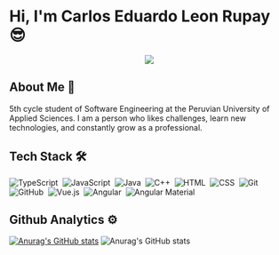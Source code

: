 # Hi, I'm Carlos Eduardo Leon Rupay 😎

<div align="center"> 
    <image src="https://i.pinimg.com/originals/e4/26/70/e426702edf874b181aced1e2fa5c6cde.gif">
</div>

## About Me 🧐

5th cycle student of Software Engineering at the Peruvian University of Applied Sciences. I am a person who likes challenges, learn new technologies, and constantly grow as a professional.


## Tech Stack 🛠️

![TypeScript](https://img.shields.io/badge/-TypeScript-05122A?style=flat&logo=TypeScript)&nbsp;
![JavaScript](https://img.shields.io/badge/-JavaScript-05122A?style=flat&logo=JavaScript)&nbsp;
![Java](https://img.shields.io/badge/-Java-05122A?style=flat&logo=Java&logoColor=FFA518)&nbsp;
![C++](https://img.shields.io/badge/-C++-05122A?style=flat&logo=C%2B%2B&logoColor=00599C)&nbsp;
![HTML](https://img.shields.io/badge/-HTML-05122A?style=flat&logo=HTML5)&nbsp;
![CSS](https://img.shields.io/badge/-CSS-05122A?style=flat&logo=CSS3&logoColor=1572B6)&nbsp;
![Git](https://img.shields.io/badge/-Git-05122A?style=flat&logo=git)&nbsp;
![GitHub](https://img.shields.io/badge/-GitHub-05122A?style=flat&logo=github)&nbsp;
![Vue.js](https://img.shields.io/badge/-Vue.js-05122A?style=flat&logo=Vue.js)&nbsp;
![Angular](https://img.shields.io/badge/-Angular-05122A?style=flat&logo=Angular&logoColor=FF0000)&nbsp;
![Angular Material](https://img.shields.io/badge/-Angular%20Material-05122A?style=flat&logo=angular&logoColor=ff9100)&nbsp;
    
## Github Analytics ⚙️
[![Anurag's GitHub stats](https://github-readme-stats.vercel.app/api?username=carlos130702)](https://github.com/carlos130702/github-readme-stats)
![Anurag's GitHub stats](https://github-readme-stats.vercel.app/api?username=carlos130702&show_icons=true&theme=radical)
